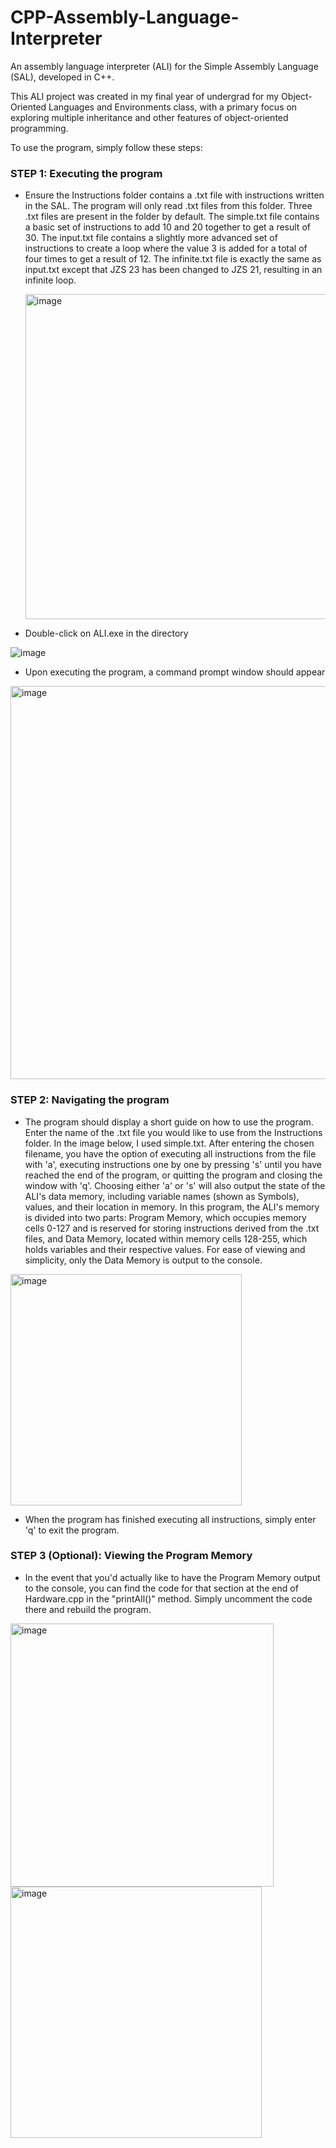 # CPP-Assembly-Language-Interpreter
An assembly language interpreter (ALI) for the Simple Assembly Language (SAL), developed in C++.

This ALI project was created in my final year of undergrad for my Object-Oriented Languages and Environments class, with a primary focus on exploring multiple inheritance and other features of object-oriented programming.

To use the program, simply follow these steps:

### STEP 1: Executing the program

- Ensure the Instructions folder contains a .txt file with instructions written in the SAL. The program will only read .txt files from this folder. Three .txt files are present in the folder by default. The simple.txt file contains a basic set of instructions to add 10 and 20 together to get a result of 30. The input.txt file contains a slightly more advanced set of instructions to create a loop where the value 3 is added for a total of four times to get a result of 12. The infinite.txt file is exactly the same as input.txt except that JZS 23 has been changed to JZS 21, resulting in an infinite loop. 

  <img width="520" alt="image" src="https://github.com/user-attachments/assets/687645db-e80b-49b2-bb0b-4c8c072b303d" />

- Double-click on ALI.exe in the directory

![image](https://github.com/user-attachments/assets/a40a6cf3-0b1b-4360-9772-551f9cd061d8)

- Upon executing the program, a command prompt window should appear

<img width="629" alt="image" src="https://github.com/user-attachments/assets/e1a6cc11-c761-4654-a9ac-ffedaf8996a9" />

### STEP 2: Navigating the program

- The program should display a short guide on how to use the program. Enter the name of the .txt file you would like to use from the Instructions folder. In the image below, I used simple.txt. After entering the chosen filename, you have the option of executing all instructions from the file with 'a', executing instructions one by one by pressing 's' until you have reached the end of the program, or quitting the program and closing the window with 'q'. Choosing either 'a' or 's' will also output the state of the ALI's data memory, including variable names (shown as Symbols), values, and their location in memory.  In this program, the ALI's memory is divided into two parts: Program Memory, which occupies memory cells 0-127 and is reserved for storing instructions derived from the .txt files, and Data Memory, located within memory cells 128-255, which holds variables and their respective values. For ease of viewing and simplicity, only the Data Memory is output to the console.

<img width="370" alt="image" src="https://github.com/user-attachments/assets/bae80609-5cc8-4999-8e82-368490993b49" />

- When the program has finished executing all instructions, simply enter 'q' to exit the program.

### STEP 3 (Optional): Viewing the Program Memory

- In the event that you'd actually like to have the Program Memory output to the console, you can find the code for that section at the end of Hardware.cpp in the "printAll()" method. Simply uncomment the code there and rebuild the program.

<img width="421" alt="image" src="https://github.com/user-attachments/assets/b9a95318-21aa-47f4-8d57-171c3c681b69" />
<img width="402" alt="image" src="https://github.com/user-attachments/assets/b1054c51-4fba-4bcd-ab02-cf0782ea0a2b" />











